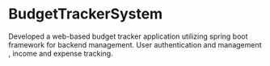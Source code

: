 # BudgetTrackerSystem
Developed a web-based budget tracker application utilizing spring boot framework for backend management. User authentication and management , income and expense tracking.

